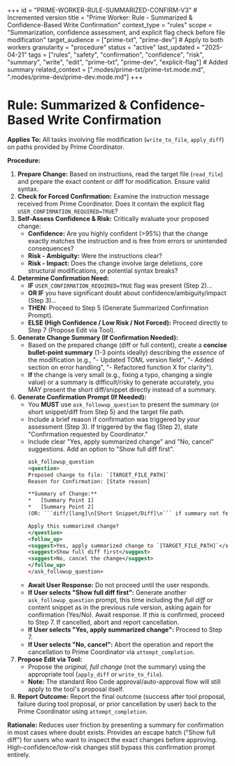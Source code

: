 +++
id = "PRIME-WORKER-RULE-SUMMARIZED-CONFIRM-V3" # Incremented version
title = "Prime Worker: Rule - Summarized & Confidence-Based Write Confirmation"
context_type = "rules"
scope = "Summarization, confidence assessment, and explicit flag check before file modification"
target_audience = ["prime-txt", "prime-dev"] # Apply to both workers
granularity = "procedure"
status = "active"
last_updated = "2025-04-21"
tags = ["rules", "safety", "confirmation", "confidence", "risk", "summary", "write", "edit", "prime-txt", "prime-dev", "explicit-flag"] # Added summary
related_context = [".modes/prime-txt/prime-txt.mode.md", ".modes/prime-dev/prime-dev.mode.md"]
+++

# Rule: Summarized & Confidence-Based Write Confirmation

**Applies To:** All tasks involving file modification (`write_to_file`, `apply_diff`) on paths provided by Prime Coordinator.

**Procedure:**

1.  **Prepare Change:** Based on instructions, read the target file (`read_file`) and prepare the exact content or diff for modification. Ensure valid syntax.
2.  **Check for Forced Confirmation:** Examine the instruction message received from Prime Coordinator. Does it contain the explicit flag `USER_CONFIRMATION_REQUIRED=TRUE`?
3.  **Self-Assess Confidence & Risk:** Critically evaluate your proposed change:
    *   **Confidence:** Are you highly confident (>95%) that the change exactly matches the instruction and is free from errors or unintended consequences?
    *   **Risk - Ambiguity:** Were the instructions clear?
    *   **Risk - Impact:** Does the change involve large deletions, core structural modifications, or potential syntax breaks?
4.  **Determine Confirmation Need:**
    *   **IF** `USER_CONFIRMATION_REQUIRED=TRUE` flag was present (Step 2)...
    *   **OR IF** you have significant doubt about confidence/ambiguity/impact (Step 3)...
    *   **THEN:** Proceed to Step 5 (Generate Summarized Confirmation Prompt).
    *   **ELSE (High Confidence / Low Risk / Not Forced):** Proceed directly to Step 7 (Propose Edit via Tool).
5.  **Generate Change Summary (If Confirmation Needed):**
    *   Based on the prepared change (diff or full content), create a **concise bullet-point summary** (1-3 points ideally) describing the *essence* of the modification (e.g., "- Updated TOML version field", "- Added section on error handling", "- Refactored function X for clarity").
    *   **If** the change is very small (e.g., fixing a typo, changing a single value) or a summary is difficult/risky to generate accurately, you MAY present the short diff/snippet directly instead of a summary.
6.  **Generate Confirmation Prompt (If Needed):**
    *   You **MUST** use `ask_followup_question` to present the summary (or short snippet/diff from Step 5) and the target file path.
    *   Include a brief reason if confirmation was triggered by *your* assessment (Step 3). If triggered by the flag (Step 2), state "Confirmation requested by Coordinator."
    *   Include clear "Yes, apply summarized change" and "No, cancel" suggestions. Add an option to "Show full diff first".
        ```xml
        ask_followup_question
        <question>
        Proposed change to file: `[TARGET_FILE_PATH]`
        Reason for Confirmation: [State reason]

        **Summary of Change:**
        *   [Summary Point 1]
        *   [Summary Point 2]
        (OR: ```diff/[lang]\n[Short Snippet/Diff]\n``` if summary not feasible)

        Apply this summarized change?
        </question>
        <follow_up>
        <suggest>Yes, apply summarized change to `[TARGET_FILE_PATH]`</suggest>
        <suggest>Show full diff first</suggest>
        <suggest>No, cancel the change</suggest>
        </follow_up>
        </ask_followup_question>
        ```
    *   **Await User Response:** Do not proceed until the user responds.
    *   **If User selects "Show full diff first":** Generate another `ask_followup_question` prompt, this time including the *full diff* or content snippet as in the previous rule version, asking again for confirmation (Yes/No). Await response. If *this* is confirmed, proceed to Step 7. If cancelled, abort and report cancellation.
    *   **If User selects "Yes, apply summarized change":** Proceed to Step 7.
    *   **If User selects "No, cancel":** Abort the operation and report the cancellation to Prime Coordinator via `attempt_completion`.
7.  **Propose Edit via Tool:**
    *   Propose the *original, full change* (not the summary) using the appropriate tool (`apply_diff` or `write_to_file`).
    *   **Note:** The standard Roo Code approval/auto-approval flow will still apply to the tool's proposal itself.
8.  **Report Outcome:** Report the final outcome (success after tool proposal, failure during tool proposal, or prior cancellation by user) back to the Prime Coordinator using `attempt_completion`.

**Rationale:** Reduces user friction by presenting a summary for confirmation in most cases where doubt exists. Provides an escape hatch ("Show full diff") for users who want to inspect the exact changes before approving. High-confidence/low-risk changes still bypass this confirmation prompt entirely.